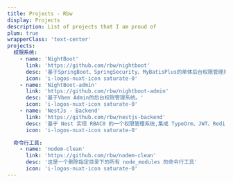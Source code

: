 ```yaml
---
title: Projects - Rbw
display: Projects
description: List of projects that I am proud of
plum: true
wrapperClass: 'text-center'
projects:
  权限系统:
    - name: 'NightBoot'
      link: 'https://github.com/rbw/nightboot'
      desc: '基于SpringBoot、SpringSecurity、MyBatisPlus的单体后台权限管理系统。'
      icon: 'i-logos-nuxt-icon saturate-0'
    - name: 'NightBoot-admin'
      link: 'https://github.com/rbw/nightboot-admin'
      desc: '基于Vben Admin的后台权限管理系统。'
      icon: 'i-logos-nuxt-icon saturate-0'
    - name: 'NestJs - Backend'
      link: 'https://github.com/rbw/nestjs-backend'
      desc: '基于 Nest 实现 RBAC0 的一个权限管理系统,集成 TypeOrm、JWT、Redis、Winston 日志系统、多环境配置'
      icon: 'i-logos-nuxt-icon saturate-0'

  命令行工具:
    - name: 'nodem-clean'
      link: 'https://github.com/rbw/nodem-clean'
      desc: '这是一个删除指定目录下的所有 node_modules 的命令行工具'
      icon: 'i-logos-nuxt-icon saturate-0'
---
```


<!-- @layout-full-width -->

<ListProjects :projects="frontmatter.projects" />
